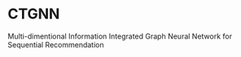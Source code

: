 # CTGNN
Multi-dimentional Information Integrated Graph Neural Network for Sequential Recommendation

